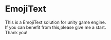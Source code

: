 # EmojiText
This is a EmojiText solution for unity game engine.<br>
If you can benefit from this,please give me a start.<br>
Thank you!
